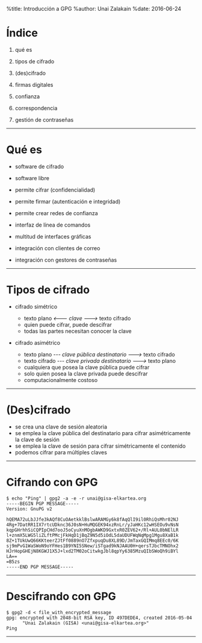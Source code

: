 %title: Introducción a GPG
%author: Unai Zalakain
%date: 2016-06-24


# Índice


1. qué es

2. tipos de cifrado

3. (des)cifrado

4. firmas digitales

5. confianza

6. correspondencia

7. gestión de contraseñas


---


# Qué es


- software de cifrado

- software libre

- permite cifrar (confidencialidad)

- permite firmar (autenticación e integridad)

- permite crear redes de confianza

- interfaz de línea de comandos

- multitud de interfaces gráficas

- integración con clientes de correo

- integración con gestores de contraseñas


---


# Tipos de cifrado


- cifrado simétrico
    - texto plano *<--- clave --->* texto cifrado
    - quien puede cifrar, puede descifrar
    - todas las partes necesitan conocer la clave

- cifrado asimétrico
    - texto plano *--- clave pública destinatario --->* texto cifrado
    - texto cifrado *--- clave privada destinatario --->* texto plano
    - cualquiera que posea la clave pública puede cifrar
    - solo quien posea la clave privada puede descifrar
    - computacionalmente costoso


---


# (Des)cifrado


- se crea una clave de sesión aleatoria
- se emplea la clave pública del destinatario para cifrar asimétricamente la clave de sesión
- se emplea la clave de sesión para cifrar simétricamente el contenido
- podemos cifrar para múltiples claves


---


# Cifrando con GPG

~~~
$ echo "Ping" | gpg2 -a -e -r unai@gisa-elkartea.org
-----BEGIN PGP MESSAGE-----
Version: GnuPG v2

hQEMA72uLbJJfe3kAQf8CuOAetkklBslwARAMGy6k8fAqQlI9il0RhiQsMhr02NJ
4Rg+7DatRR1IX7rtcUDknc36J0sN+HuMQGEK94xzRnLr/yJaHKc12wHSEOu9vNsN
kqpGHrhhSiCQPIpCHd7ooJ5oCyuXnMOgbAWKD9GxtxR0ZEV62+/Rl+AUL0bNElLR
l+znmX5LWG5liZLftPMcjFkHqD1jBqZ9N5d5iOdL5daUDUFWqNqMpg1Mgu8XaB1k
8Z+1TUkUwQ66KKteerZJtFf0889nO7ZfxpuqDu8XL89D/JmTaxGQIMmq8EEc0/6K
sj9mPvG1WaSWoN9oYFHes1B9YNI5SNew/iSTgad9kNJAAU0H+qersTJbcTMNOhx2
HJrHopGHEjN8KGWJ1X5J+lxd2TM02oCitwkgJbl8qpYy6385MzuQIbSWoQh9iBYl
LA==
=B5zs
-----END PGP MESSAGE-----
~~~


---


# Descifrando con GPG

~~~
$ gpg2 -d < file_with_encrypted_message
gpg: encrypted with 2048-bit RSA key, ID 497DEDE4, created 2016-05-04
      "Unai Zalakain (GISA) <unai@gisa-elkartea.org>"
Ping
~~~

---
